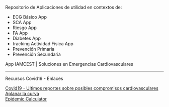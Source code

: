 Repositorio de Aplicaciones de utilidad en contextos de:

- ECG Básico App
- SCA App
- Riesgo App
- FA App
- Diabetes App
- tracking Actividad Física App
- Prevención Primaria
- Prevención Secundaria

App IAMCEST | Soluciones en Emergencias Cardiovasculares
<hr>

Recursos Covid19 - Enlaces

<a href="covid19.html">Covid19 - Ultimos reportes sobre posibles compromisos cardiovasculares</a><br />
<a href="https://www.flattenthecurve.com/es/" target="_blank">Aplanar la curva</a><br />
<a href="https://gabgoh.github.io/COVID/index.html" target="_blank">Epidemic Calculator</a>
